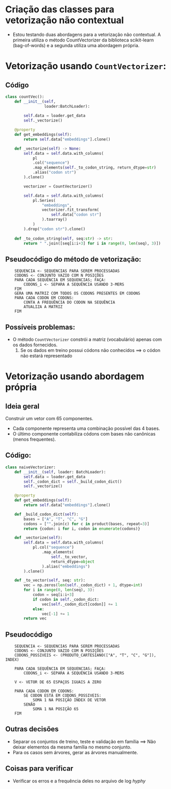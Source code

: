 # Criação das classes para vetorização não contextual
- Estou testando duas abordagens para a vetorização não contextual. A primeira utiliza o método CountVectorizer da biblioteca scikit-learn (bag-of-words) e a segunda utiliza uma abordagem própria.

# Vetorização usando `CountVectorizer`:
## Código
```python
class countVec():
    def __init__(self, 
                 loader:BatchLoader):
        
        self.data = loader.get_data
        self._vectorize()

    @property
    def get_embeddings(self):
        return self.data["embeddings"].clone() 

    def _vectorize(self) -> None:
        self.data = self.data.with_columns(
            pl
            .col("sequence")
            .map_elements(self._to_codon_string, return_dtype=str)
            .alias("codon str")
        ).clone()

        vectorizer = CountVectorizer()

        self.data = self.data.with_columns(
            pl.Series(
                "embeddings",
                vectorizer.fit_transform(
                    self.data["codon str"]
                ).toarray()
            )
        ).drop("codon str").clone()
        
    def _to_codon_string(self, seq:str) -> str:
        return " ".join([seq[i:i+3] for i in range(0, len(seq), 3)])
```    

## Pseudocódigo do método de vetorização:
```
    SEQUENCIA <- SEQUENCIAS PARA SEREM PROCESSADAS
    CODONS <- CONJUNTO VAZIO COM N POSIÇÕES
    PARA CADA SEQUÊNCIA EM SEQUENCIAS; FAÇA:
        CODONS_i <- SEPARA A SEQUÊNCIA USANDO 3-MERS
    FIM
    GERA UMA MATRIZ COM TODOS OS CODONS PRESENTES EM CODONS
    PARA CADA CODON EM CODONS:
        CONTA A FREQUÊNCIA DO CODON NA SEQUÊNCIA
        ATUALIZA A MATRIZ
    FIM
```

## Possíveis problemas: 
- O método `CountVectorizer` constrói a matriz (vocabulário) apenas com os dados fornecidos.
    1. Se os dados em treino possui códons não conhecidos $\implies$ o códon não estará representado

# Vetorização usando abordagem própria
## Ideia geral
Construir um vetor com 65 componentes.
- Cada componente representa uma combinação possível das 4 bases.
- O último componente contabiliza códons com bases não canônicas (menos frequentes).

## Código:
```python
class naiveVectorizer:
    def __init__(self, loader: BatchLoader):
        self.data = loader.get_data
        self._codon_dict = self._build_codon_dict()
        self._vectorize()

    @property
    def get_embeddings(self):
        return self.data["embeddings"].clone()

    def _build_codon_dict(self):
        bases = ["A", "T", "C", "G"]
        codons = ["".join(c) for c in product(bases, repeat=3)]
        return {codon: i for i, codon in enumerate(codons)}

    def _vectorize(self):
        self.data = self.data.with_columns(
            pl.col("sequence")
                .map_elements(
                    self._to_vector, 
                    return_dtype=object
                ).alias("embeddings")
        ).clone()

    def _to_vector(self, seq: str):
        vec = np.zeros(len(self._codon_dict) + 1, dtype=int)
        for i in range(0, len(seq), 3):
            codon = seq[i:i+3]
            if codon in self._codon_dict:
                vec[self._codon_dict[codon]] += 1
            else:
                vec[-1] += 1
        return vec
```

## Pseudocódigo 
```
    SEQUENCIA <- SEQUENCIAS PARA SEREM PROCESSADAS
    CODONS <- CONJUNTO VAZIO COM N POSIÇÕES
    CODONS_POSSIVEIS <- (PRODUTO_CARTESIANO(["A", "T", "C", "G"]), INDEX)

    PARA CADA SEQUÊNCIA EM SEQUENCIAS; FAÇA:
        CODONS_i <- SEPARA A SEQUÊNCIA USANDO 3-MERS

    V <- VETOR DE 65 ESPAÇOS IGUAIS A ZERO

    PARA CADA CODON EM CODONS:
        SE CODON ESTÁ EM CODONS_POSSIVEIS:
            SOMA 1 NA POSIÇÃO INDEX DE VETOR
        SENÃO
            SOMA 1 NA POSIÇÃO 65
    FIM
```

## Outras decisões
- Separar os conjuntos de treino, teste e validação em família $\implies$ Não deixar elementos da mesma família no mesmo conjunto.
- Para os casos sem árvores, gerar as árvores manualmente.

## Coisas para verificar
- Verificar os erros e a frequência deles no arquivo de log *hyphy*
